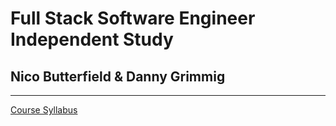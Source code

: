 # Full Stack Software Engineer Independent Study
## Nico Butterfield & Danny Grimmig
---
[Course Syllabus](https://docs.google.com/document/d/1o2DB_KU95RO9VYh9KyKXWb9NNz_hDzb9D5wm-ZffidE/edit)


